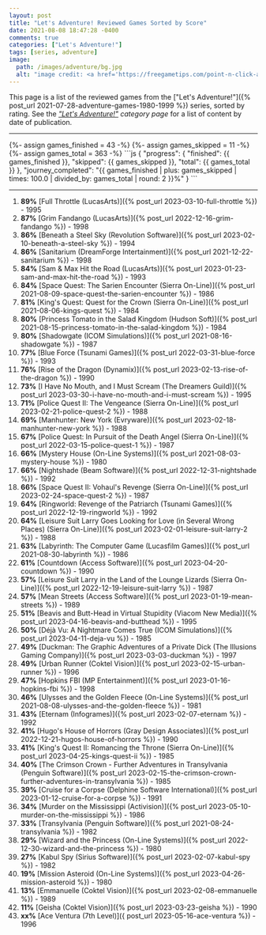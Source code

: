 ```yaml
---
layout: post
title: "Let's Adventure! Reviewed Games Sorted by Score"
date: 2021-08-08 18:47:28 -0400
comments: true
categories: ["Let's Adventure!"]
tags: [series, adventure]
image:
  path: /images/adventure/bg.jpg
  alt: "image credit: <a href='https://freegametips.com/point-n-click-a-genre-full-of-magic-humor-and-intelligence/'>Point-n-click, a genre full of magic, humor and intelligence</a>"
---
```

This page is a list of the reviewed games from the ["Let's Adventure!"]({% post_url 2021-07-28-adventure-games-1980-1999 %}) series, sorted by rating. See the _["Let's Adventure!"](https://www.alexbevi.com/categories/let-s-adventure/) category page_ for a list of content by date of publication.

<hr>
{%- assign games_finished = 43  -%}
{%- assign games_skipped  = 11  -%}
{%- assign games_total    = 363 -%}
```js
{
  "progress": {
    "finished": {{ games_finished }},
     "skipped": {{ games_skipped }},
       "total": {{ games_total }}
  },
  "journey_completed": "{{ games_finished | plus: games_skipped | times: 100.0 | divided_by: games_total | round: 2 }}%"
}
```
<hr>

1. **89%** [Full Throttle (LucasArts)]({% post_url 2023-03-10-full-throttle %}) - 1995
2. **87%** [Grim Fandango (LucasArts)]({% post_url 2022-12-16-grim-fandango %}) - 1998
3. **86%** [Beneath a Steel Sky (Revolution Software)]({% post_url 2023-02-10-beneath-a-steel-sky %}) - 1994
4. **86%** [Sanitarium (DreamForge Intertainment)]({% post_url 2021-12-22-sanitarium %}) - 1998
5. **84%** [Sam & Max Hit the Road (LucasArts)]({% post_url 2023-01-23-sam-and-max-hit-the-road %}) - 1993
6. **84%** [Space Quest: The Sarien Encounter (Sierra On-Line)]({% post_url 2021-08-09-space-quest-the-sarien-encounter %}) - 1986
7. **81%** [King's Quest: Quest for the Crown (Sierra On-Line)]({% post_url 2021-08-06-kings-quest %}) - 1984
8. **80%** [Princess Tomato in the Salad Kingdom (Hudson Soft)]({% post_url 2021-08-15-princess-tomato-in-the-salad-kingdom %}) - 1984
9. **80%** [Shadowgate (ICOM Simulations)]({% post_url 2021-08-16-shadowgate %}) - 1987
10. **77%** [Blue Force (Tsunami Games)]({% post_url 2022-03-31-blue-force %}) - 1993
11. **76%** [Rise of the Dragon (Dynamix)]({% post_url 2023-02-13-rise-of-the-dragon %}) - 1990
12. **73%** [I Have No Mouth, and I Must Scream (The Dreamers Guild)]({% post_url 2023-03-30-i-have-no-mouth-and-i-must-scream %}) - 1995
13. **71%** [Police Quest II: The Vengeance (Sierra On-Line)]({% post_url 2023-02-21-police-quest-2 %}) - 1988
14. **69%** [Manhunter: New York (Evryware)]({% post_url 2023-02-18-manhunter-new-york %}) - 1988
15. **67%** [Police Quest: In Pursuit of the Death Angel (Sierra On-Line)]({% post_url 2022-03-15-police-quest-1 %}) - 1987
16. **66%** [Mystery House (On-Line Systems)]({% post_url 2021-08-03-mystery-house %}) - 1980
17. **66%** [Nightshade (Beam Software)]({% post_url 2022-12-31-nightshade %}) - 1992
18. **66%** [Space Quest II: Vohaul's Revenge (Sierra On-Line)]({% post_url 2023-02-24-space-quest-2 %}) - 1987
19. **64%** [Ringworld: Revenge of the Patriarch (Tsunami Games)]({% post_url 2022-12-19-ringworld %}) - 1992
20. **64%** [Leisure Suit Larry Goes Looking for Love (in Several Wrong Places) (Sierra On-Line)]({% post_url 2023-02-01-leisure-suit-larry-2 %}) - 1988
21. **63%** [Labyrinth: The Computer Game (Lucasfilm Games)]({% post_url 2021-08-30-labyrinth %}) - 1986
22. **61%** [Countdown (Access Software)]({% post_url 2023-04-20-countdown %}) - 1990
22. **57%** [Leisure Suit Larry in the Land of the Lounge Lizards (Sierra On-Line)]({% post_url 2022-12-19-leisure-suit-larry %}) - 1987
23. **57%** [Mean Streets (Access Software)]({% post_url 2023-01-19-mean-streets %}) - 1989
24. **51%** [Beavis and Butt-Head in Virtual Stupidity (Viacom New Media)]({% post_url 2023-04-16-beavis-and-butthead %}) - 1995
25. **50%** [Déjà Vu: A Nightmare Comes True (ICOM Simulations)]({% post_url 2023-04-11-deja-vu %}) - 1985
26. **49%** [Duckman: The Graphic Adventures of a Private Dick (The Illusions Gaming Company)]({% post_url 2023-03-03-duckman %}) - 1997
27. **49%** [Urban Runner (Coktel Vision)]({% post_url 2023-02-15-urban-runner %}) - 1996
28. **47%** [Hopkins FBI (MP Entertainment)]({% post_url 2023-01-16-hopkins-fbi %}) - 1998
29. **46%** [Ulysses and the Golden Fleece (On-Line Systems)]({% post_url 2021-08-08-ulysses-and-the-golden-fleece %}) - 1981
30. **43%** [Eternam (Infogrames)]({% post_url 2023-02-07-eternam %}) - 1992
31. **41%** [Hugo's House of Horrors (Gray Design Associates)]({% post_url 2022-12-21-hugos-house-of-horrors %}) - 1990
32. **41%** [King's Quest II: Romancing the Throne (Sierra On-Line)]({% post_url 2023-04-25-kings-quest-ii %}) - 1985
33. **40%** [The Crimson Crown - Further Adventures in Transylvania (Penguin Software)]({% post_url 2023-02-15-the-crimson-crown-further-adventures-in-transylvania %}) - 1985
34. **39%** [Cruise for a Corpse (Delphine Software International)]({% post_url 2023-01-12-cruise-for-a-corpse %}) - 1991
35. **34%** [Murder on the Mississippi (Activision)]({% post_url 2023-05-10-murder-on-the-mississippi %}) - 1986
36. **33%** [Transylvania (Penguin Software)]({% post_url 2021-08-24-transylvania %}) - 1982
37. **29%** [Wizard and the Princess (On-Line Systems)]({% post_url 2022-12-30-wizard-and-the-princess %}) - 1980
38. **27%** [Kabul Spy (Sirius Software)]({% post_url 2023-02-07-kabul-spy %}) - 1982
39. **19%** [Mission Asteroid (On-Line Systems)]({% post_url 2023-04-26-mission-asteroid %}) - 1980
40. **13%** [Emmanuelle (Coktel Vision)]({% post_url 2023-02-08-emmanuelle %}) - 1989
41. **11%** [Geisha (Coktel Vision)]({% post_url 2023-03-23-geisha %}) - 1990
42. **xx%** [Ace Ventura (7th Level)]({ post_url 2023-05-16-ace-ventura %}) - 1996
